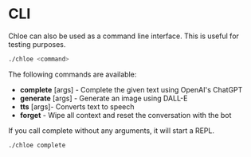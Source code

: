 # CLI

Chloe can also be used as a command line interface. This is useful for testing purposes.

```bash
./chloe <command>
```

The following commands are available:

- **complete** [args] - Complete the given text using OpenAI's ChatGPT
- **generate** [args] - Generate an image using DALL-E
- **tts** [args]- Converts text to speech
- **forget** - Wipe all context and reset the conversation with the bot

If you call complete without any arguments, it will start a REPL.

```bash
./chloe complete
```
